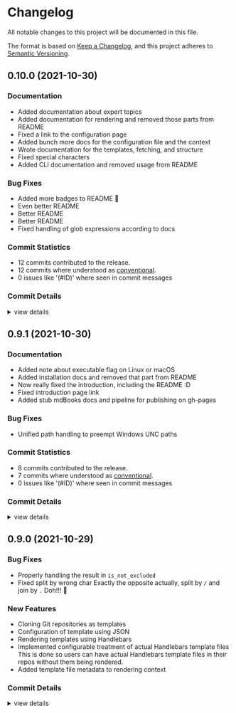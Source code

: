 # Changelog

All notable changes to this project will be documented in this file.

The format is based on [Keep a Changelog](https://keepachangelog.com/en/1.0.0/),
and this project adheres to [Semantic Versioning](https://semver.org/spec/v2.0.0.html).

## 0.10.0 (2021-10-30)

### Documentation

 - <csr-id-1a3a15e212cbda563ec746d6e54514d41f1b551d/> Added documentation about expert topics
 - <csr-id-cf18c373fb73dedade1c428e54100de16253b314/> Added documentation for rendering and removed those parts from README
 - <csr-id-186d41dc11bf9d13a4c8c82e73313d2f8a67b860/> Fixed a link to the configuration page
 - <csr-id-f984255a43afab66400bde1f94dda4a2f03af32b/> Added bunch more docs for the configuration file and the context
 - <csr-id-ce7946c3f27cf49dd1c345a83c7500c91a38cd97/> Wrote documentation for the templates, fetching, and structure
 - <csr-id-643bcd04ebf8a1eb3830ba13d1d61d14b7ca1435/> Fixed special characters
 - <csr-id-dd2a1367a6bcca70e5b14aef507849448dbf8cc9/> Added CLI documentation and removed usage from README

### Bug Fixes

 - <csr-id-effd69fd13c1e2be1513b3b01027d060aeeca104/> Added more badges to README 🎉
 - <csr-id-d8e0e6e15c5001de16732db967d8f510b6d9c94e/> Even better README
 - <csr-id-5a866d109431a152e2013daf53acd51cf1064250/> Better README
 - <csr-id-2c3ac6b3a29d9a9132d8edae7b4e67e3c21ad46f/> Better README
 - <csr-id-13a63432d1ec5f61a58015ed45e0cc7152ebdcca/> Fixed handling of glob expressions according to docs

### Commit Statistics

<csr-read-only-do-not-edit/>

 - 12 commits contributed to the release.
 - 12 commits where understood as [conventional](https://www.conventionalcommits.org).
 - 0 issues like '(#ID)' where seen in commit messages

### Commit Details

<csr-read-only-do-not-edit/>

<details><summary>view details</summary>

 * **Uncategorized**
    - Added more badges to README 🎉 ([`effd69f`](https://github.comgit//v47-io/architect-rs/commit/effd69fd13c1e2be1513b3b01027d060aeeca104))
    - Even better README ([`d8e0e6e`](https://github.comgit//v47-io/architect-rs/commit/d8e0e6e15c5001de16732db967d8f510b6d9c94e))
    - Added documentation about expert topics ([`1a3a15e`](https://github.comgit//v47-io/architect-rs/commit/1a3a15e212cbda563ec746d6e54514d41f1b551d))
    - Better README ([`5a866d1`](https://github.comgit//v47-io/architect-rs/commit/5a866d109431a152e2013daf53acd51cf1064250))
    - Better README ([`2c3ac6b`](https://github.comgit//v47-io/architect-rs/commit/2c3ac6b3a29d9a9132d8edae7b4e67e3c21ad46f))
    - Added documentation for rendering and removed those parts from README ([`cf18c37`](https://github.comgit//v47-io/architect-rs/commit/cf18c373fb73dedade1c428e54100de16253b314))
    - Fixed handling of glob expressions according to docs ([`13a6343`](https://github.comgit//v47-io/architect-rs/commit/13a63432d1ec5f61a58015ed45e0cc7152ebdcca))
    - Fixed a link to the configuration page ([`186d41d`](https://github.comgit//v47-io/architect-rs/commit/186d41dc11bf9d13a4c8c82e73313d2f8a67b860))
    - Added bunch more docs for the configuration file and the context ([`f984255`](https://github.comgit//v47-io/architect-rs/commit/f984255a43afab66400bde1f94dda4a2f03af32b))
    - Wrote documentation for the templates, fetching, and structure ([`ce7946c`](https://github.comgit//v47-io/architect-rs/commit/ce7946c3f27cf49dd1c345a83c7500c91a38cd97))
    - Fixed special characters ([`643bcd0`](https://github.comgit//v47-io/architect-rs/commit/643bcd04ebf8a1eb3830ba13d1d61d14b7ca1435))
    - Added CLI documentation and removed usage from README ([`dd2a136`](https://github.comgit//v47-io/architect-rs/commit/dd2a1367a6bcca70e5b14aef507849448dbf8cc9))
</details>

## 0.9.1 (2021-10-30)

### Documentation

 - <csr-id-7ffc9ab6ebeb360fde5266e6e082aa711ce57501/> Added note about executable flag on Linux or macOS
 - <csr-id-8e5c63e8626ed168eac1e72f91d61a81ffc50609/> Added installation docs and removed that part from README
 - <csr-id-6f25e35a41cced51d8a4171062771656f250ac1e/> Now really fixed the introduction, including the README :D
 - <csr-id-76d6439922ce9281f181bf3e1a0fc9f87215a380/> Fixed introduction page link
 - <csr-id-5bfdb44d8100bb140630d9388cf34458904328a2/> Added stub mdBooks docs and pipeline for publishing on gh-pages

### Bug Fixes

 - <csr-id-48eb2c865afcf5aa618e71b9d66c0f6369fb6fa5/> Unified path handling to preempt Windows UNC paths

### Commit Statistics

<csr-read-only-do-not-edit/>

 - 8 commits contributed to the release.
 - 7 commits where understood as [conventional](https://www.conventionalcommits.org).
 - 0 issues like '(#ID)' where seen in commit messages

### Commit Details

<csr-read-only-do-not-edit/>

<details><summary>view details</summary>

 * **Uncategorized**
    - Release architect-rs v0.9.1 ([`b8267be`](https://github.comgit//v47-io/architect-rs/commit/b8267bee88846d5da53ac22069dbd06cbc181d6a))
    - Updated version in Cargo manifest ([`455033c`](https://github.comgit//v47-io/architect-rs/commit/455033c48590cf85f671189fef87baf2517b82ee))
    - Added note about executable flag on Linux or macOS ([`7ffc9ab`](https://github.comgit//v47-io/architect-rs/commit/7ffc9ab6ebeb360fde5266e6e082aa711ce57501))
    - Unified path handling to preempt Windows UNC paths ([`48eb2c8`](https://github.comgit//v47-io/architect-rs/commit/48eb2c865afcf5aa618e71b9d66c0f6369fb6fa5))
    - Added installation docs and removed that part from README ([`8e5c63e`](https://github.comgit//v47-io/architect-rs/commit/8e5c63e8626ed168eac1e72f91d61a81ffc50609))
    - Now really fixed the introduction, including the README :D ([`6f25e35`](https://github.comgit//v47-io/architect-rs/commit/6f25e35a41cced51d8a4171062771656f250ac1e))
    - Fixed introduction page link ([`76d6439`](https://github.comgit//v47-io/architect-rs/commit/76d6439922ce9281f181bf3e1a0fc9f87215a380))
    - Added stub mdBooks docs and pipeline for publishing on gh-pages ([`5bfdb44`](https://github.comgit//v47-io/architect-rs/commit/5bfdb44d8100bb140630d9388cf34458904328a2))
</details>

## 0.9.0 (2021-10-29)

### Bug Fixes

 - <csr-id-9df8d44d2a4a67bf0bf9a9b594efded44b395601/> Properly handling the result in `is_not_excluded`
 - <csr-id-b92417644a026953d81da8a147f1a28d0d4a8551/> Fixed split by wrong char
   Exactly the opposite actually, split by `/` and join by `.` Doh!!! 🤦

### New Features

- Cloning Git repositories as templates
- Configuration of template using JSON
- Rendering templates using Handlebars
 - <csr-id-60dc3211bab34df82bf851691cfa41712b02be46/> Implemented configurable treatment of actual Handlebars template files
   This is done so users can have actual Handlebars template files in their repos without them being rendered.
 - <csr-id-7f1f5af5d3cb769c8437d9677d384e4f00c381e0/> Added template file metadata to rendering context

### Commit Details

<csr-read-only-do-not-edit/>

<details><summary>view details</summary>

 * **Uncategorized**
    - Release architect-rs v0.9.0 ([`0ba191b`](https://github.comgit//v47-io/architect-rs/commit/0ba191ba88dbbed59333b9b32f197b5a16738d9b))
    - Prepared for release ([`3c3fecf`](https://github.comgit//v47-io/architect-rs/commit/3c3fecf99e17ac9665c679743d780f9678005912))
    - 🤦‍ ([`30f46be`](https://github.comgit//v47-io/architect-rs/commit/30f46be42803dc56b790218b0e40daef9eb1eaa2))
    - Fixed closing paren ([`129da75`](https://github.comgit//v47-io/architect-rs/commit/129da75e3cdb39381a15ad82cf1d949c382d9dde))
    - Fixed version and tag handling ([`477c2fc`](https://github.comgit//v47-io/architect-rs/commit/477c2fce4544f2da9dab77aecd6c68935b7a6927))
    - Properly preparing release assets before upload ([`48b1f90`](https://github.comgit//v47-io/architect-rs/commit/48b1f905c30d7eb744e9223b6ea0f7e6144bfba8))
    - Creating draft release and uploading artifacts ([`f7c13f6`](https://github.comgit//v47-io/architect-rs/commit/f7c13f6898244762e412caa22c94b328ee9d1908))
    - Preparing for automated release on tag commit ([`7094782`](https://github.comgit//v47-io/architect-rs/commit/709478268a9ae0b63f3c6178f4a24c36a177ef0b))
    - Updated readme and quality pipeline name ([`f48c616`](https://github.comgit//v47-io/architect-rs/commit/f48c616b03ffa380f425329da63a3a69f89393c0))
    - Proper artifact names ([`5ec01da`](https://github.comgit//v47-io/architect-rs/commit/5ec01dac25f5fdb354fdf41df4c3546f35fd56e3))
    - Fixed artifact names ([`2050b9f`](https://github.comgit//v47-io/architect-rs/commit/2050b9f271874e085b778a094f59310cc11577e0))
    - Added publish pipeline ([`b15c36d`](https://github.comgit//v47-io/architect-rs/commit/b15c36db617f74dbec585dfa3f575f684575dc75))
    - Added extra assertion to check if https URL is remote spec ([`34eb02a`](https://github.comgit//v47-io/architect-rs/commit/34eb02a5b0d8756b2795775b6ef002e2122de4c1))
    - Added tests for fetching repos ([`e822212`](https://github.comgit//v47-io/architect-rs/commit/e82221205a8a37e9413be6dbb0a0906f3040ec95))
    - Verifying the rendered file list ([`24ff1e4`](https://github.comgit//v47-io/architect-rs/commit/24ff1e43810596d7c71d68f30914b0e5874d21ae))
    - Fixed clippy complaints and enabled clippy step in lint job ([`4c26113`](https://github.comgit//v47-io/architect-rs/commit/4c26113e2f6cfcaba9b4b4665fe461f8dab228c4))
    - Copy-paste strikes again, fixed rust toolchain for test-binary job ([`b51c19d`](https://github.comgit//v47-io/architect-rs/commit/b51c19df2d64761620152c2c7d281c4777af4033))
    - Fixed execution of apt commands ([`29ce2e7`](https://github.comgit//v47-io/architect-rs/commit/29ce2e7e43f28e8e708f6610634013a535383622))
    - Added additional job to GitHub actions to execute the final architect binary, just to make sure it works ([`314c079`](https://github.comgit//v47-io/architect-rs/commit/314c07997696be12512eafd17425f42f8a630f39))
    - Added additional assertion to check if the explicit Handlebars template file is handle appropriately ([`9003c09`](https://github.comgit//v47-io/architect-rs/commit/9003c09c1216e1a344445f4ec5936da002a3c06d))
    - Added test for `render` 🎉 ([`73c06cf`](https://github.comgit//v47-io/architect-rs/commit/73c06cfa285e4fb2ad62acd33ad2d136292fa4cb))
    - Added test for `build_file_context` ([`8c28a83`](https://github.comgit//v47-io/architect-rs/commit/8c28a83a3b7de6dd7848c5d061f6d251ed9022e9))
    - Properly handling the result in `is_not_excluded` ([`9df8d44`](https://github.comgit//v47-io/architect-rs/commit/9df8d44d2a4a67bf0bf9a9b594efded44b395601))
    - Process exclusions of hidden files and dirs only based on full paths, not just singular file names ([`a002479`](https://github.comgit//v47-io/architect-rs/commit/a002479528cf37a00fad0154069992b324afa28e))
    - Small teensy weensy little changes in tests, nothing to write home about ([`4cfe6a6`](https://github.comgit//v47-io/architect-rs/commit/4cfe6a61427f165ef5bd329ac9d4defacb15f4fb))
    - Added incomplete test for `build_render_specs` in render module ([`94c6f4c`](https://github.comgit//v47-io/architect-rs/commit/94c6f4ca70645b4492b20eccf495c1505005282a))
    - Fixed split by wrong char ([`b924176`](https://github.comgit//v47-io/architect-rs/commit/b92417644a026953d81da8a147f1a28d0d4a8551))
    - Added template file metadata to rendering context ([`7f1f5af`](https://github.comgit//v47-io/architect-rs/commit/7f1f5af5d3cb769c8437d9677d384e4f00c381e0))
    - Added test template files for render module tests ([`4f2e61b`](https://github.comgit//v47-io/architect-rs/commit/4f2e61b5aa1c2b41990874d5e751ef8261306e57))
    - Implemented configurable treatment of actual Handlebars template files ([`60dc321`](https://github.comgit//v47-io/architect-rs/commit/60dc3211bab34df82bf851691cfa41712b02be46))
    - Fixed test ([`dde08b1`](https://github.comgit//v47-io/architect-rs/commit/dde08b14a10af7c20abda668845d0bd1115935f2))
    - Added a missing assertion for `include_dir_entry` ([`4c817c7`](https://github.comgit//v47-io/architect-rs/commit/4c817c7d13d6910152b3aad4be39caaed4f35fea))
    - Added tests for `include_dir_entry` and `is_hbs_template` ([`5805885`](https://github.comgit//v47-io/architect-rs/commit/58058856130d429a9c78adbb57e29867c33e1153))
    - Added tests for dirs module ([`22186c5`](https://github.comgit//v47-io/architect-rs/commit/22186c5c6f454b2ba9b2b7bafaa1f1d6a6516ee7))
    - Implemented test for BufReader ([`b06fead`](https://github.comgit//v47-io/architect-rs/commit/b06fead87a6eaefad6423bc5d47764ca88a676a9))
    - Major changes ([`473f66e`](https://github.comgit//v47-io/architect-rs/commit/473f66e1ac3b01127c9e0edd34f93928ab7765a3))
    - Fixed line endings, changed CRLF to LF ([`c722fb0`](https://github.comgit//v47-io/architect-rs/commit/c722fb09b912a08f7eac8933a3d14fa359f64b2a))
    - Added a bunch more tests, especially in the render module ([`5d441ed`](https://github.comgit//v47-io/architect-rs/commit/5d441edd9cc121f2244c48fe272d3b537b55e450))
    - Refactored args matching into separate module, added a few todos ([`24017aa`](https://github.comgit//v47-io/architect-rs/commit/24017aa3beafb277e1b574ae172483e182be3ab3))
    - Added some tests to the render module and a small fix in the spec module ([`c542152`](https://github.comgit//v47-io/architect-rs/commit/c542152ea3661944e8f9aa535891fcb9d8393946))
    - Removed useless use ([`56ef52f`](https://github.comgit//v47-io/architect-rs/commit/56ef52f4a6d815d9207e309f94dd6563ac173ca8))
    - Made template name and version both optional in config file ([`6050b8e`](https://github.comgit//v47-io/architect-rs/commit/6050b8e84747c326cd968068ef6ffd78219d01e3))
    - Renamed "lenient" to the more appropriate "ignore-checks" and removed short flag ([`6c76dfc`](https://github.comgit//v47-io/architect-rs/commit/6c76dfcdba7870fbf97620e935ef840df4e92d9d))
    - Updated readme ([`0910f00`](https://github.comgit//v47-io/architect-rs/commit/0910f00f8779b058f1dca495fe5d6a798de03e3b))
    - Redesigned conditional directory and file generation ([`3f508ff`](https://github.comgit//v47-io/architect-rs/commit/3f508ff9aed018f6cacdab421c7ac4cf70be46f6))
    - Small readme fix ([`7fbee17`](https://github.comgit//v47-io/architect-rs/commit/7fbee179726a58acb4033150a6f0f7e2bed386ac))
    - Created proper package helper to convert package names to paths ([`47ff3b8`](https://github.comgit//v47-io/architect-rs/commit/47ff3b88173b5a5aaa8bb83ab8510c1e79d16fbe))
    - Small formatting fix in README ([`ba880eb`](https://github.comgit//v47-io/architect-rs/commit/ba880ebea561e976fac9c433d4898fa2b53f405e))
    - Added codecov badge ([`18459ec`](https://github.comgit//v47-io/architect-rs/commit/18459ec6166a9959437075df5ba027305815c0a6))
    - Trying the cargo-binutils route ([`8e447fb`](https://github.comgit//v47-io/architect-rs/commit/8e447fb4ded91ed4ec41bcca75cff9992b43c534))
    - Using absolute path to installed tools ([`ee6040f`](https://github.comgit//v47-io/architect-rs/commit/ee6040fdd35424fc9e192a17b6f79d0426d19f0f))
    - Need to use nightly channel ([`063fa6b`](https://github.comgit//v47-io/architect-rs/commit/063fa6b14061941483a4b59604136a6c239c0590))
    - Doing the coverage myself ([`3c2671f`](https://github.comgit//v47-io/architect-rs/commit/3c2671f559b375069ca1da7df7ef7fbe1c5517c1))
    - Added build badge to readme, and coverage to workflow ([`c80e02c`](https://github.comgit//v47-io/architect-rs/commit/c80e02cd821f39bf359dbb58bf491105a955e306))
    - Increased test-ability by explicitly specifying args ([`6437739`](https://github.comgit//v47-io/architect-rs/commit/6437739ae9b1fcf06c109e87baf7a4f8fafb7744))
    - Added the unix counterparts for the windows based tests ([`0ec2591`](https://github.comgit//v47-io/architect-rs/commit/0ec2591a40ad7266d92e9fafe8e44ab97736c38d))
    - Added tests for parts of context creation ([`922f5f0`](https://github.comgit//v47-io/architect-rs/commit/922f5f0e39c0cceb90301761daf4c1423ad7fb70))
    - Need to remove the handlebars extension from template files ([`0f99639`](https://github.comgit//v47-io/architect-rs/commit/0f9963937a41cee297085e6e900fe7b2384fa261))
    - Fixed tests ([`6e0b22c`](https://github.comgit//v47-io/architect-rs/commit/6e0b22cb93ec67c5f7b4fc2d89aed28807e7cd27))
    - Added license and contributing info ([`76f28c3`](https://github.comgit//v47-io/architect-rs/commit/76f28c327a85a244bcc1875ac7ef1008b71a5a23))
    - Small fix ([`b347bc6`](https://github.comgit//v47-io/architect-rs/commit/b347bc6dd9b3012ab0da5783a67446e95a134a72))
    - Finalized desired functionality and added README ([`f80b02f`](https://github.comgit//v47-io/architect-rs/commit/f80b02f0e1ec2d2371cd1e605425dcad7bc4a5c3))
    - Finished implementation, just need to add more tests ([`0334bac`](https://github.comgit//v47-io/architect-rs/commit/0334bac3585486cc9f1ee89c1b3d90172ae319e9))
    - Overhauled config loading and added tests ([`bfad64a`](https://github.comgit//v47-io/architect-rs/commit/bfad64ad82e94dc8c5ebbae9a0ff3dfb87b40afd))
    - So, that was a disaster... ([`f772fb6`](https://github.comgit//v47-io/architect-rs/commit/f772fb6ca1be7c5ff85f0f06e038222c7c663e5f))
    - Fixed some clippy complaints but disabled it for now in the workflows ([`8fd89de`](https://github.comgit//v47-io/architect-rs/commit/8fd89dea6eb8b379cf978ab860a44e473b770f11))
    - Fixed template spec tests ([`af87c20`](https://github.comgit//v47-io/architect-rs/commit/af87c20fd3fc793155f6ea828a24b97e8645e8c8))
    - Added Github actions for building ([`f39878b`](https://github.comgit//v47-io/architect-rs/commit/f39878b46bd7c927bf68271ff2122edcce3920b0))
    - Added some tests to spec and utils modules ([`f724a5c`](https://github.comgit//v47-io/architect-rs/commit/f724a5c0b4670eb869e637688c7985aab18fd787))
    - Implemented nesting values in the context, also checking for duplicates and incompatible names ([`83e5895`](https://github.comgit//v47-io/architect-rs/commit/83e589560c2345f29ed5b23704fb6ae7941db572))
    - Implemented the parsing of the template configuration file ([`069e218`](https://github.comgit//v47-io/architect-rs/commit/069e218dc2b0add9bc877bc30e71c5a9f4947ddd))
    - Initial commit ([`0999f19`](https://github.comgit//v47-io/architect-rs/commit/0999f19bcf3f68154e6086295e6de7aae1f735b6))
</details>

